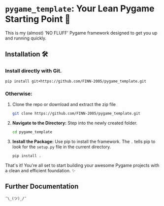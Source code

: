 # `pygame_template`: Your Lean Pygame Starting Point 🚀

This is my (almost) 'NO FLUFF' Pygame framework designed to get you up and running quickly.

## Installation 🛠️

### Install directly with Git.

    pip install git+https://github.com/FINN-2005/pygame_template.git

### Otherwise:

1. Clone the repo or download and extract the zip file
    ```bash
    git clone https://github.com/FINN-2005/pygame_template.git
    ```

2.  **Navigate to the Directory:** Step into the newly created folder.

    ```bash
    cd pygame_template
    ```

3.  **Install the Package:** Use pip to install the framework. The `.` tells pip to look for the `setup.py` file in the current directory.

    ```bash
    pip install .
    ```

That's it! You're all set to start building your awesome Pygame projects with a clean and efficient foundation. ✨


## Further Documentation
    ¯\_(ツ)_/¯
